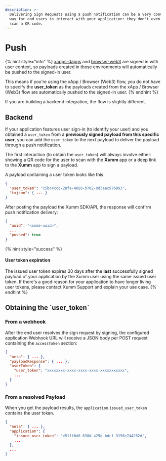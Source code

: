 ```yaml
---
description: >-
  Delivering Sign Requests using a push notification can be a very convenient
  way for end users to interact with your application: they don't even have to
  scan a QR code.
---
```


# Push

{% hint style="info" %}
[xapps-dapps](../../../environments/xapps-dapps/ "mention") and [browser-web3](../../../environments/browser-web3/ "mention") are signed in with user context, so payloads created in those environments will automatically be pushed to the signed-in user.

This means if you're using the xApp / Browser (Web3) flow, you do not have to specify the **user\_token** as the payloads created from the xApp / Browser (Web3) flow are automatically pushed to the signed-in user.
{% endhint %}

If you are building a backend integration, the flow is slightly different.

## Backend

If your application features user sign-in (to identify your user) and you obtained a `user_token` from a **previously signed payload from this specific user**, you can add the `user_token` to the next payload to deliver the payload through a push notification.

The first interaction (to obtain the `user_token`) will always involve either: showing a QR code for the user to scan with the **Xumm** app or a deep link to the **Xumm** app to sign a payload.

A payload containing a user token looks like this:

```json
{
  "user_token": "c5bc4ccc-28fa-4080-b702-0d3aac97b993",
  "txjson": { ... }
}
```

After posting the payload the Xumm SDK/API, the response will confirm push notification delivery:

```json
{
  "uuid": "<some-uuid>",
  ...
  "pushed": true
}
```

{% hint style="success" %}
#### User token expiration

The issued user token expires 30 days after the **last** successfully signed payload of your application by the Xumm user using the same issued user token. If there's a good reason for your application to have longer living user tokens, please contact Xumm Support and explain your use case.
{% endhint %}

## Obtaining the \`user\_token\`

### From a webhook

After the end user resolves the sign request by signing, the configured application Webhook URL will receive a JSON body per POST request containing the `accessToken` section:

```json
{
  "meta": { ... },
  "payloadResponse": { ... },
  "userToken": {
    "user_token": "xxxxxxxx-xxxx-xxxx-xxxx-xxxxxxxxxxx",
    ...
  }
}
```

### From a resolved Payload

When you get the payload results, the `application`.`issued_user_token` contains the user token.

```json
{
  "meta": { ... },
  "application": {
    "issued_user_token": "e5fff0d0-698d-425d-bdcf-3156e744282d",
    ...
  },
  ...
}
```
